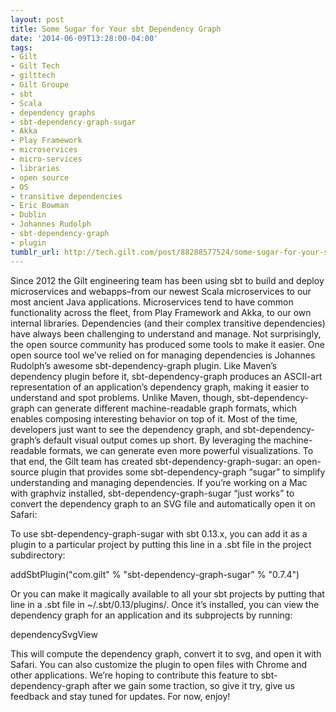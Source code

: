 ```yaml
---
layout: post
title: Some Sugar for Your sbt Dependency Graph
date: '2014-06-09T13:28:00-04:00'
tags:
- Gilt
- Gilt Tech
- gilttech
- Gilt Groupe
- sbt
- Scala
- dependency graphs
- sbt-dependency-graph-sugar
- Akka
- Play Framework
- microservices
- micro-services
- libraries
- open source
- OS
- transitive dependencies
- Eric Bowman
- Dublin
- Johannes Rudolph
- sbt-dependency-graph
- plugin
tumblr_url: http://tech.gilt.com/post/88288577524/some-sugar-for-your-sbt-dependency-graph
---
```

Since 2012 the Gilt engineering team has been using sbt to build and deploy microservices and webapps–from our newest Scala microservices to our most ancient Java applications. Microservices tend to have common functionality across the fleet, from Play Framework and Akka, to our own internal libraries. 
Dependencies (and their complex transitive dependencies) have always been challenging to understand and manage. Not surprisingly, the open source community has produced some tools to make it easier. One open source tool we’ve relied on for managing dependencies is Johannes Rudolph’s awesome sbt-dependency-graph plugin. 
Like Maven’s dependency plugin before it, sbt-dependency-graph produces an ASCII-art representation of an application’s dependency graph, making it easier to understand and spot problems. Unlike Maven, though, sbt-dependency-graph can generate different machine-readable graph formats, which enables composing interesting behavior on top of it. 
Most of the time, developers just want to see the dependency graph, and sbt-dependency-graph’s default visual output comes up short. By leveraging the machine-readable formats, we can generate even more powerful visualizations. To that end, the Gilt team has created sbt-dependency-graph-sugar: an open-source plugin that provides some sbt-dependency-graph “sugar” to simplify understanding and managing dependencies. 
If you’re working on a Mac with graphviz installed, sbt-dependency-graph-sugar “just works” to convert the dependency graph to an SVG file and automatically open it on Safari:


To use sbt-dependency-graph-sugar with sbt 0.13.x, you can add it as a plugin to a particular project by putting this line in a .sbt file in the project subdirectory:

addSbtPlugin("com.gilt" % "sbt-dependency-graph-sugar" % "0.7.4")

Or you can make it magically available to all your sbt projects by putting that line in a .sbt file in ~/.sbt/0.13/plugins/.
Once it’s installed, you can view the dependency graph for an application and its subprojects by running:

dependencySvgView

This will compute the dependency graph, convert it to svg, and open it with Safari.
You can also customize the plugin to open files with Chrome and other applications.
We’re hoping to contribute this feature to sbt-dependency-graph after we gain some traction, so give it try, give us feedback and stay tuned for updates. For now, enjoy!
